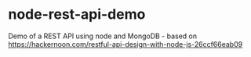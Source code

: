 # node-rest-api-demo
Demo of a REST API using node and MongoDB - based on https://hackernoon.com/restful-api-design-with-node-js-26ccf66eab09
